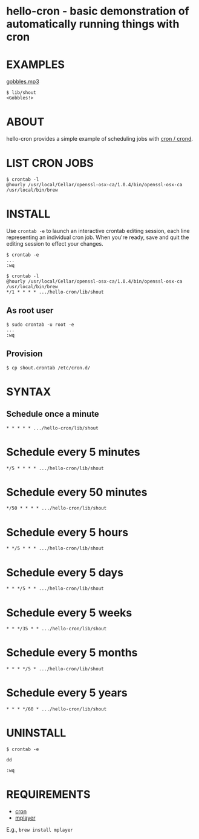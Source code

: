 # hello-cron - basic demonstration of automatically running things with cron

# EXAMPLES

[gobbles.mp3](https://raw.githubusercontent.com/mcandre/hello-cron/master/gobbles.mp3)

```
$ lib/shout
<Gobbles!>
```

# ABOUT

hello-cron provides a simple example of scheduling jobs with [cron / crond](https://en.wikipedia.org/wiki/Cron).

# LIST CRON JOBS

```
$ crontab -l
@hourly /usr/local/Cellar/openssl-osx-ca/1.0.4/bin/openssl-osx-ca /usr/local/bin/brew
```

# INSTALL

Use `crontab -e` to launch an interactive crontab editing session, each line representing an individual cron job. When you're ready, save and quit the editing session to effect your changes.

```
$ crontab -e
...
:wq

$ crontab -l
@hourly /usr/local/Cellar/openssl-osx-ca/1.0.4/bin/openssl-osx-ca /usr/local/bin/brew
*/1 * * * * .../hello-cron/lib/shout
```

## As root user

```
$ sudo crontab -u root -e
...
:wq
```

## Provision

```
$ cp shout.crontab /etc/cron.d/
```

# SYNTAX

## Schedule once a minute

```
* * * * * .../hello-cron/lib/shout
```

# Schedule every 5 minutes

```
*/5 * * * * .../hello-cron/lib/shout
```

# Schedule every 50 minutes

```
*/50 * * * * .../hello-cron/lib/shout
```

# Schedule every 5 hours

```
* */5 * * * .../hello-cron/lib/shout
```

# Schedule every 5 days

```
* * */5 * * .../hello-cron/lib/shout
```

# Schedule every 5 weeks

```
* * */35 * * .../hello-cron/lib/shout
```

# Schedule every 5 months

```
* * * */5 * .../hello-cron/lib/shout
```

# Schedule every 5 years

```
* * * */60 * .../hello-cron/lib/shout
```

# UNINSTALL

```
$ crontab -e

dd

:wq
```

# REQUIREMENTS

* [cron](https://en.wikipedia.org/wiki/Cron)
* [mplayer](https://www.mplayerhq.hu/design7/news.html)

E.g., `brew install mplayer`
